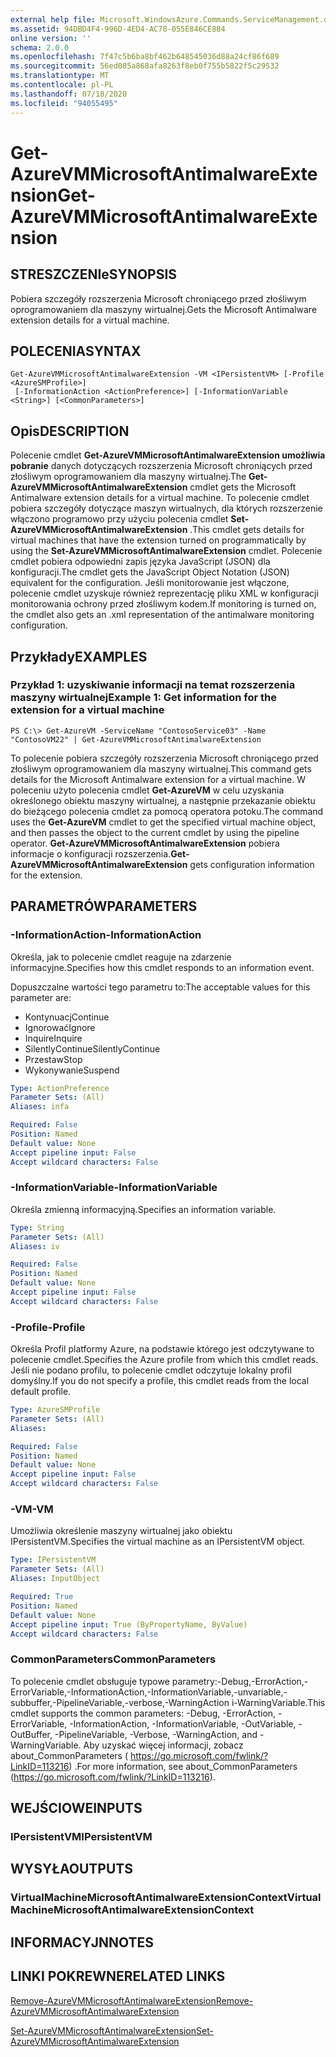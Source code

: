 ```yaml
---
external help file: Microsoft.WindowsAzure.Commands.ServiceManagement.dll-Help.xml
ms.assetid: 94DBD4F4-996D-4ED4-AC78-055E846CE884
online version: ''
schema: 2.0.0
ms.openlocfilehash: 7f47c5b6ba8bf462b648545036d88a24cf86f689
ms.sourcegitcommit: 56ed085a868afa8263f8eb0f755b5822f5c29532
ms.translationtype: MT
ms.contentlocale: pl-PL
ms.lasthandoff: 07/18/2020
ms.locfileid: "94055495"
---
```

# <span data-ttu-id="aa5e2-101">Get-AzureVMMicrosoftAntimalwareExtension</span><span class="sxs-lookup"><span data-stu-id="aa5e2-101">Get-AzureVMMicrosoftAntimalwareExtension</span></span>

## <span data-ttu-id="aa5e2-102">STRESZCZENIe</span><span class="sxs-lookup"><span data-stu-id="aa5e2-102">SYNOPSIS</span></span>
<span data-ttu-id="aa5e2-103">Pobiera szczegóły rozszerzenia Microsoft chroniącego przed złośliwym oprogramowaniem dla maszyny wirtualnej.</span><span class="sxs-lookup"><span data-stu-id="aa5e2-103">Gets the Microsoft Antimalware extension details for a virtual machine.</span></span>

## <span data-ttu-id="aa5e2-104">POLECENIA</span><span class="sxs-lookup"><span data-stu-id="aa5e2-104">SYNTAX</span></span>

```
Get-AzureVMMicrosoftAntimalwareExtension -VM <IPersistentVM> [-Profile <AzureSMProfile>]
 [-InformationAction <ActionPreference>] [-InformationVariable <String>] [<CommonParameters>]
```

## <span data-ttu-id="aa5e2-105">Opis</span><span class="sxs-lookup"><span data-stu-id="aa5e2-105">DESCRIPTION</span></span>
<span data-ttu-id="aa5e2-106">Polecenie cmdlet **Get-AzureVMMicrosoftAntimalwareExtension umożliwia pobranie** danych dotyczących rozszerzenia Microsoft chroniących przed złośliwym oprogramowaniem dla maszyny wirtualnej.</span><span class="sxs-lookup"><span data-stu-id="aa5e2-106">The **Get-AzureVMMicrosoftAntimalwareExtension** cmdlet gets the Microsoft Antimalware extension details for a virtual machine.</span></span>
<span data-ttu-id="aa5e2-107">To polecenie cmdlet pobiera szczegóły dotyczące maszyn wirtualnych, dla których rozszerzenie włączono programowo przy użyciu polecenia cmdlet **Set-AzureVMMicrosoftAntimalwareExtension** .</span><span class="sxs-lookup"><span data-stu-id="aa5e2-107">This cmdlet gets details for virtual machines that have the extension turned on programmatically by using the **Set-AzureVMMicrosoftAntimalwareExtension** cmdlet.</span></span>
<span data-ttu-id="aa5e2-108">Polecenie cmdlet pobiera odpowiedni zapis języka JavaScript (JSON) dla konfiguracji.</span><span class="sxs-lookup"><span data-stu-id="aa5e2-108">The cmdlet gets the JavaScript Object Notation (JSON) equivalent for the configuration.</span></span> <span data-ttu-id="aa5e2-109">Jeśli monitorowanie jest włączone, polecenie cmdlet uzyskuje również reprezentację pliku XML w konfiguracji monitorowania ochrony przed złośliwym kodem.</span><span class="sxs-lookup"><span data-stu-id="aa5e2-109">If monitoring is turned on, the cmdlet also gets an .xml representation of the antimalware monitoring configuration.</span></span>

## <span data-ttu-id="aa5e2-110">Przykłady</span><span class="sxs-lookup"><span data-stu-id="aa5e2-110">EXAMPLES</span></span>

### <span data-ttu-id="aa5e2-111">Przykład 1: uzyskiwanie informacji na temat rozszerzenia maszyny wirtualnej</span><span class="sxs-lookup"><span data-stu-id="aa5e2-111">Example 1: Get information for the extension for a virtual machine</span></span>
```
PS C:\> Get-AzureVM -ServiceName "ContosoService03" -Name "ContosoVM22" | Get-AzureVMMicrosoftAntimalwareExtension
```

<span data-ttu-id="aa5e2-112">To polecenie pobiera szczegóły rozszerzenia Microsoft chroniącego przed złośliwym oprogramowaniem dla maszyny wirtualnej.</span><span class="sxs-lookup"><span data-stu-id="aa5e2-112">This command gets details for the Microsoft Antimalware extension for a virtual machine.</span></span>
<span data-ttu-id="aa5e2-113">W poleceniu użyto polecenia cmdlet **Get-AzureVM** w celu uzyskania określonego obiektu maszyny wirtualnej, a następnie przekazanie obiektu do bieżącego polecenia cmdlet za pomocą operatora potoku.</span><span class="sxs-lookup"><span data-stu-id="aa5e2-113">The command uses the **Get-AzureVM** cmdlet to get the specified virtual machine object, and then passes the object to the current cmdlet by using the pipeline operator.</span></span>
<span data-ttu-id="aa5e2-114">**Get-AzureVMMicrosoftAntimalwareExtension** pobiera informacje o konfiguracji rozszerzenia.</span><span class="sxs-lookup"><span data-stu-id="aa5e2-114">**Get-AzureVMMicrosoftAntimalwareExtension** gets configuration information for the extension.</span></span>

## <span data-ttu-id="aa5e2-115">PARAMETRÓW</span><span class="sxs-lookup"><span data-stu-id="aa5e2-115">PARAMETERS</span></span>

### <span data-ttu-id="aa5e2-116">-InformationAction</span><span class="sxs-lookup"><span data-stu-id="aa5e2-116">-InformationAction</span></span>
<span data-ttu-id="aa5e2-117">Określa, jak to polecenie cmdlet reaguje na zdarzenie informacyjne.</span><span class="sxs-lookup"><span data-stu-id="aa5e2-117">Specifies how this cmdlet responds to an information event.</span></span>

<span data-ttu-id="aa5e2-118">Dopuszczalne wartości tego parametru to:</span><span class="sxs-lookup"><span data-stu-id="aa5e2-118">The acceptable values for this parameter are:</span></span>

- <span data-ttu-id="aa5e2-119">Kontynuacj</span><span class="sxs-lookup"><span data-stu-id="aa5e2-119">Continue</span></span>
- <span data-ttu-id="aa5e2-120">Ignorować</span><span class="sxs-lookup"><span data-stu-id="aa5e2-120">Ignore</span></span>
- <span data-ttu-id="aa5e2-121">Inquire</span><span class="sxs-lookup"><span data-stu-id="aa5e2-121">Inquire</span></span>
- <span data-ttu-id="aa5e2-122">SilentlyContinue</span><span class="sxs-lookup"><span data-stu-id="aa5e2-122">SilentlyContinue</span></span>
- <span data-ttu-id="aa5e2-123">Przestaw</span><span class="sxs-lookup"><span data-stu-id="aa5e2-123">Stop</span></span>
- <span data-ttu-id="aa5e2-124">Wykonywanie</span><span class="sxs-lookup"><span data-stu-id="aa5e2-124">Suspend</span></span>

```yaml
Type: ActionPreference
Parameter Sets: (All)
Aliases: infa

Required: False
Position: Named
Default value: None
Accept pipeline input: False
Accept wildcard characters: False
```

### <span data-ttu-id="aa5e2-125">-InformationVariable</span><span class="sxs-lookup"><span data-stu-id="aa5e2-125">-InformationVariable</span></span>
<span data-ttu-id="aa5e2-126">Określa zmienną informacyjną.</span><span class="sxs-lookup"><span data-stu-id="aa5e2-126">Specifies an information variable.</span></span>

```yaml
Type: String
Parameter Sets: (All)
Aliases: iv

Required: False
Position: Named
Default value: None
Accept pipeline input: False
Accept wildcard characters: False
```

### <span data-ttu-id="aa5e2-127">-Profile</span><span class="sxs-lookup"><span data-stu-id="aa5e2-127">-Profile</span></span>
<span data-ttu-id="aa5e2-128">Określa Profil platformy Azure, na podstawie którego jest odczytywane to polecenie cmdlet.</span><span class="sxs-lookup"><span data-stu-id="aa5e2-128">Specifies the Azure profile from which this cmdlet reads.</span></span>
<span data-ttu-id="aa5e2-129">Jeśli nie podano profilu, to polecenie cmdlet odczytuje lokalny profil domyślny.</span><span class="sxs-lookup"><span data-stu-id="aa5e2-129">If you do not specify a profile, this cmdlet reads from the local default profile.</span></span>

```yaml
Type: AzureSMProfile
Parameter Sets: (All)
Aliases: 

Required: False
Position: Named
Default value: None
Accept pipeline input: False
Accept wildcard characters: False
```

### <span data-ttu-id="aa5e2-130">-VM</span><span class="sxs-lookup"><span data-stu-id="aa5e2-130">-VM</span></span>
<span data-ttu-id="aa5e2-131">Umożliwia określenie maszyny wirtualnej jako obiektu IPersistentVM.</span><span class="sxs-lookup"><span data-stu-id="aa5e2-131">Specifies the virtual machine as an IPersistentVM object.</span></span>

```yaml
Type: IPersistentVM
Parameter Sets: (All)
Aliases: InputObject

Required: True
Position: Named
Default value: None
Accept pipeline input: True (ByPropertyName, ByValue)
Accept wildcard characters: False
```

### <span data-ttu-id="aa5e2-132">CommonParameters</span><span class="sxs-lookup"><span data-stu-id="aa5e2-132">CommonParameters</span></span>
<span data-ttu-id="aa5e2-133">To polecenie cmdlet obsługuje typowe parametry:-Debug,-ErrorAction,-ErrorVariable,-InformationAction,-InformationVariable,-unvariable,-subbuffer,-PipelineVariable,-verbose,-WarningAction i-WarningVariable.</span><span class="sxs-lookup"><span data-stu-id="aa5e2-133">This cmdlet supports the common parameters: -Debug, -ErrorAction, -ErrorVariable, -InformationAction, -InformationVariable, -OutVariable, -OutBuffer, -PipelineVariable, -Verbose, -WarningAction, and -WarningVariable.</span></span> <span data-ttu-id="aa5e2-134">Aby uzyskać więcej informacji, zobacz about_CommonParameters ( https://go.microsoft.com/fwlink/?LinkID=113216) .</span><span class="sxs-lookup"><span data-stu-id="aa5e2-134">For more information, see about_CommonParameters (https://go.microsoft.com/fwlink/?LinkID=113216).</span></span>

## <span data-ttu-id="aa5e2-135">WEJŚCIOWE</span><span class="sxs-lookup"><span data-stu-id="aa5e2-135">INPUTS</span></span>

### <span data-ttu-id="aa5e2-136">IPersistentVM</span><span class="sxs-lookup"><span data-stu-id="aa5e2-136">IPersistentVM</span></span>

## <span data-ttu-id="aa5e2-137">WYSYŁA</span><span class="sxs-lookup"><span data-stu-id="aa5e2-137">OUTPUTS</span></span>

### <span data-ttu-id="aa5e2-138">VirtualMachineMicrosoftAntimalwareExtensionContext</span><span class="sxs-lookup"><span data-stu-id="aa5e2-138">VirtualMachineMicrosoftAntimalwareExtensionContext</span></span>

## <span data-ttu-id="aa5e2-139">INFORMACYJN</span><span class="sxs-lookup"><span data-stu-id="aa5e2-139">NOTES</span></span>

## <span data-ttu-id="aa5e2-140">LINKI POKREWNE</span><span class="sxs-lookup"><span data-stu-id="aa5e2-140">RELATED LINKS</span></span>

[<span data-ttu-id="aa5e2-141">Remove-AzureVMMicrosoftAntimalwareExtension</span><span class="sxs-lookup"><span data-stu-id="aa5e2-141">Remove-AzureVMMicrosoftAntimalwareExtension</span></span>](./Remove-AzureVMMicrosoftAntimalwareExtension.md)

[<span data-ttu-id="aa5e2-142">Set-AzureVMMicrosoftAntimalwareExtension</span><span class="sxs-lookup"><span data-stu-id="aa5e2-142">Set-AzureVMMicrosoftAntimalwareExtension</span></span>](./Set-AzureVMMicrosoftAntimalwareExtension.md)


